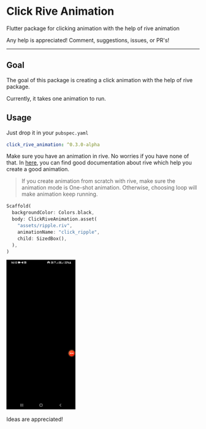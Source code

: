 # Click Rive Animation
Flutter package for clicking animation with the help of rive animation

Any help is appreciated! Comment, suggestions, issues, or PR's!

---

## Goal
The goal of this package is creating a click animation with the help of rive package.

Currently, it takes one animation to run.

## Usage

Just drop it in your `pubspec.yaml`

```yaml
click_rive_animation: ^0.3.0-alpha
```

Make sure you have an animation in rive. No worries if you have none of that. In [here](https://help.rive.app/), you can find good documentation about rive which help you create a good animation.

> If you create animation from scratch with rive, make sure the animation mode is One-shot animation. Otherwise, choosing loop will make animation keep running.


```dart
Scaffold(
  backgroundColor: Colors.black,
  body: ClickRiveAnimation.asset(
    "assets/ripple.riv",
    animationName: "click_ripple",
    child: SizedBox(),
  ),
)
```

![screenshot](screenshots/click_anim.gif)

Ideas are appreciated!
